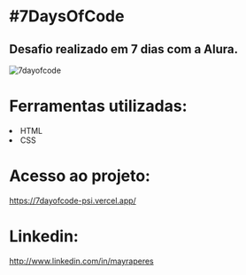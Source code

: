 # <h1> #7DaysOfCode</h1>

## Desafio realizado em 7 dias com a Alura.




![7dayofcode](https://github.com/user-attachments/assets/7b813cc9-1324-4658-a182-bd7ff719f775)


# Ferramentas utilizadas:


<li>HTML </li>

<li>CSS </li>

# Acesso ao projeto:
https://7dayofcode-psi.vercel.app/

# Linkedin:
 http://www.linkedin.com/in/mayraperes

